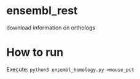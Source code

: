 # ensembl_rest
download information on orthologs

# How to run
Execute:
`python3 ensembl_homology.py >mouse_pct`
